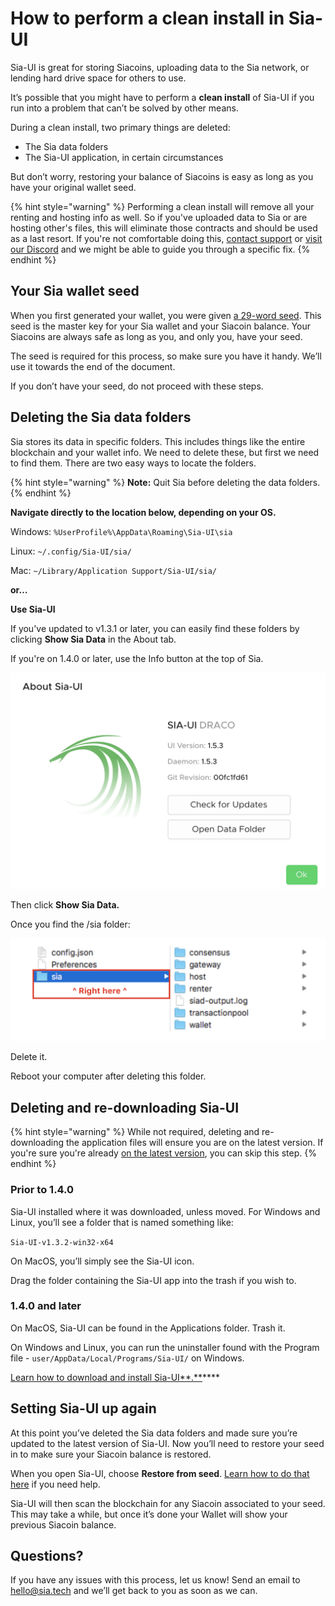 # How to perform a clean install in Sia-UI

Sia-UI is great for storing Siacoins, uploading data to the Sia network, or lending hard drive space for others to use.

It’s possible that you might have to perform a **clean install** of Sia-UI if you run into a problem that can’t be solved by other means.

During a clean install, two primary things are deleted:

* The Sia data folders
* The Sia-UI application, in certain circumstances

But don’t worry, restoring your balance of Siacoins is easy as long as you have your original wallet seed.

{% hint style="warning" %}
Performing a clean install will remove all your renting and hosting info as well. So if you've uploaded data to Sia or are hosting other's files, this will eliminate those contracts and should be used as a last resort. If you're not comfortable doing this, [contact support](mailto:hello@sia.tech) or [visit our Discord](https://discord.gg/sia) and we might be able to guide you through a specific fix.
{% endhint %}

## Your Sia wallet seed

When you first generated your wallet, you were given [a 29-word seed](../the-importance-of-your-seed.md). This seed is the master key for your Sia wallet and your Siacoin balance. Your Siacoins are always safe as long as you, and only you, have your seed.

The seed is required for this process, so make sure you have it handy. We’ll use it towards the end of the document.

If you don’t have your seed, do not proceed with these steps.

## Deleting the Sia data folders

Sia stores its data in specific folders. This includes things like the entire blockchain and your wallet info. We need to delete these, but first we need to find them. There are two easy ways to locate the folders.

{% hint style="warning" %}
**Note:** Quit Sia before deleting the data folders.
{% endhint %}

**Navigate directly to the location below, depending on your OS.**

Windows: `%UserProfile%\AppData\Roaming\Sia-UI\sia`

Linux: `~/.config/Sia-UI/sia/`

Mac: `~/Library/Application Support/Sia-UI/sia/`

**or…**

**Use Sia-UI**

If you've updated to v1.3.1 or later, you can easily find these folders by clicking **Show Sia Data** in the About tab.

If you're on 1.4.0 or later, use the Info button at the top of Sia.

![](../../.gitbook/assets/fork-2%20%281%29%20%281%29.png)

Then click **Show Sia Data.**

Once you find the /sia folder:

![](../../.gitbook/assets/fork-3%20%281%29.png)

Delete it.

Reboot your computer after deleting this folder.

## Deleting and re-downloading Sia-UI

{% hint style="warning" %}
While not required, deleting and re-downloading the application files will ensure you are on the latest version. If you're sure you're already [on the latest version](https://sia.tech/get-started), you can skip this step.
{% endhint %}

### **Prior to 1.4.0**

Sia-UI installed where it was downloaded, unless moved. For Windows and Linux, you’ll see a folder that is named something like:

`Sia-UI-v1.3.2-win32-x64`

On MacOS, you’ll simply see the Sia-UI icon.

Drag the folder containing the Sia-UI app into the trash if you wish to.

### **1.4.0 and later**

On MacOS, Sia-UI can be found in the Applications folder. Trash it.

On Windows and Linux, you can run the uninstaller found with the Program file - `user/AppData/Local/Programs/Sia-UI/` on Windows.

[Learn how to download and install Sia-UI**.**](how-to-download-and-install-sia-ui.md)\*\*\*\*

## Setting Sia-UI up again

At this point you’ve deleted the Sia data folders and made sure you’re updated to the latest version of Sia-UI. Now you’ll need to restore your seed in to make sure your Siacoin balance is restored.

When you open Sia-UI, choose **Restore from seed**. [Learn how to do that here](how-to-restore-a-wallet-from-a-seed-in-sia-ui.md) if you need help.

Sia-UI will then scan the blockchain for any Siacoin associated to your seed. This may take a while, but once it’s done your Wallet will show your previous Siacoin balance.

## Questions?

If you have any issues with this process, let us know! Send an email to [hello@sia.tech](mailto:hello@sia.tech) and we’ll get back to you as soon as we can.

